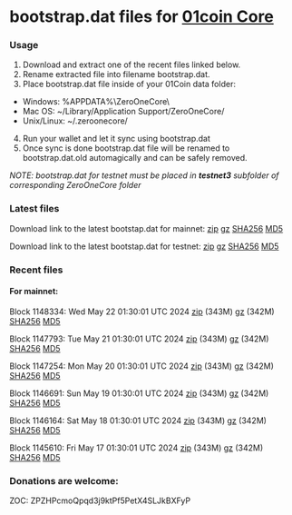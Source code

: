 # bootstrap.dat files for [01coin Core](https://01coin.io)

### Usage

1. Download and extract one of the recent files linked below.
2. Rename extracted file into filename bootstrap.dat.
3. Place bootstrap.dat file inside of your 01Coin data folder:
 - Windows: %APPDATA%\ZeroOneCore\
 - Mac OS: ~/Library/Application Support/ZeroOneCore/
 - Unix/Linux: ~/.zeroonecore/
4. Run your wallet and let it sync using bootstrap.dat
5. Once sync is done bootstrap.dat file will be renamed to bootstrap.dat.old automagically and can be safely removed.

_NOTE: bootstrap.dat for testnet must be placed in **testnet3** subfolder of corresponding ZeroOneCore folder_

### Latest files
Download link to the latest bootstap.dat for mainnet: [zip](https://files.01coin.io/mainnet/bootstrap.dat.zip) [gz](https://files.01coin.io/mainnet/bootstrap.dat.tar.gz) [SHA256](https://files.01coin.io/mainnet/sha256.txt) [MD5](https://files.01coin.io/mainnet/md5.txt)

Download link to the latest bootstap.dat for testnet: [zip](https://files.01coin.io/testnet/bootstrap.dat.zip) [gz](https://files.01coin.io/testnet/bootstrap.dat.tar.gz) [SHA256](https://files.01coin.io/testnet/sha256.txt) [MD5](https://files.01coin.io/testnet/md5.txt)

### Recent files

#### For mainnet:

Block 1148334: Wed May 22 01:30:01 UTC 2024 [zip](https://files.01coin.io/mainnet/2024-05-22/bootstrap.dat.zip) (343M) [gz](https://files.01coin.io/mainnet/2024-05-22/bootstrap.dat.tar.gz) (342M) [SHA256](https://files.01coin.io/mainnet/2024-05-22/sha256.txt) [MD5](https://files.01coin.io/mainnet/2024-05-22/md5.txt)

Block 1147793: Tue May 21 01:30:01 UTC 2024 [zip](https://files.01coin.io/mainnet/2024-05-21/bootstrap.dat.zip) (343M) [gz](https://files.01coin.io/mainnet/2024-05-21/bootstrap.dat.tar.gz) (342M) [SHA256](https://files.01coin.io/mainnet/2024-05-21/sha256.txt) [MD5](https://files.01coin.io/mainnet/2024-05-21/md5.txt)

Block 1147254: Mon May 20 01:30:01 UTC 2024 [zip](https://files.01coin.io/mainnet/2024-05-20/bootstrap.dat.zip) (343M) [gz](https://files.01coin.io/mainnet/2024-05-20/bootstrap.dat.tar.gz) (342M) [SHA256](https://files.01coin.io/mainnet/2024-05-20/sha256.txt) [MD5](https://files.01coin.io/mainnet/2024-05-20/md5.txt)

Block 1146691: Sun May 19 01:30:01 UTC 2024 [zip](https://files.01coin.io/mainnet/2024-05-19/bootstrap.dat.zip) (343M) [gz](https://files.01coin.io/mainnet/2024-05-19/bootstrap.dat.tar.gz) (342M) [SHA256](https://files.01coin.io/mainnet/2024-05-19/sha256.txt) [MD5](https://files.01coin.io/mainnet/2024-05-19/md5.txt)

Block 1146164: Sat May 18 01:30:01 UTC 2024 [zip](https://files.01coin.io/mainnet/2024-05-18/bootstrap.dat.zip) (343M) [gz](https://files.01coin.io/mainnet/2024-05-18/bootstrap.dat.tar.gz) (342M) [SHA256](https://files.01coin.io/mainnet/2024-05-18/sha256.txt) [MD5](https://files.01coin.io/mainnet/2024-05-18/md5.txt)

Block 1145610: Fri May 17 01:30:01 UTC 2024 [zip](https://files.01coin.io/mainnet/2024-05-17/bootstrap.dat.zip) (343M) [gz](https://files.01coin.io/mainnet/2024-05-17/bootstrap.dat.tar.gz) (342M) [SHA256](https://files.01coin.io/mainnet/2024-05-17/sha256.txt) [MD5](https://files.01coin.io/mainnet/2024-05-17/md5.txt)


### Donations are welcome:

ZOC: ZPZHPcmoQpqd3j9ktPf5PetX4SLJkBXFyP

